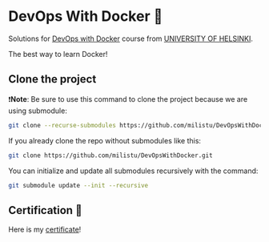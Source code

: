 # DevOps With Docker 🐳
Solutions for [DevOps with Docker](https://devopswithdocker.com/) course from [UNIVERSITY OF HELSINKI](https://www.helsinki.fi/en).

The best way to learn Docker! 

## Clone the project

❗️**Note**: Be sure to use this command to clone the project because we are using submodule: 
```bash
git clone --recurse-submodules https://github.com/milistu/DevOpsWithDocker.git

```

If you already clone the repo without submodules like this:
```bash
git clone https://github.com/milistu/DevOpsWithDocker.git
```
You can initialize and update all submodules recursively with the command:
```bash
git submodule update --init --recursive
```

## Certification 🚀

Here is my [certificate](https://studies.cs.helsinki.fi/stats/api/certificate/docker2024/en/a5edc9751d772cc7359ea7f40710f244)!
